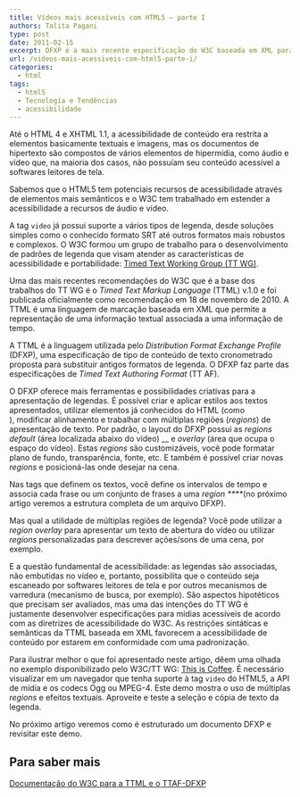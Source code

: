 ```yaml
---
title: Vídeos mais acessíveis com HTML5 – parte I
authors: Talita Pagani
type: post
date: 2011-02-15
excerpt: DFXP é a mais recente especificação do W3C baseada em XML para trabalhar com legendas em vídeos do HTML5.
url: /videos-mais-acessiveis-com-html5-parte-i/
categories:
  - html
tags:
  - html5
  - Tecnologia e Tendências
  - acessibilidade
---
```

Até o HTML 4 e XHTML 1.1, a acessibilidade de conteúdo era restrita a elementos basicamente textuais e imagens, mas os documentos de hipertexto são compostos de vários elementos de hipermídia, como áudio e vídeo que, na maioria dos casos, não possuíam seu conteúdo acessível a softwares leitores de tela.

Sabemos que o HTML5 tem potenciais recursos de acessibilidade através de elementos mais semânticos e o W3C tem trabalhado em estender a acessibilidade a recursos de áudio e vídeo.

A tag `video` já possui suporte a vários tipos de legenda, desde soluções simples como o conhecido formato SRT até outros formatos mais robustos e complexos. O W3C formou um grupo de trabalho para o desenvolvimento de padrões de legenda que visam atender as características de acessibilidade e portabilidade: <a title="Timed Text Working Group" href="http://www.w3.org/AudioVideo/TT/" target="_blank">Timed Text Working Group (TT WG)</a>.

Uma das mais recentes recomendações do W3C que é a base dos trabalhos do TT WG é o _Timed Text Markup Language_ (TTML) v.1.0 e foi publicada oficialmente como recomendação em 18 de novembro de 2010. A TTML é uma linguagem de marcação baseada em XML que permite a representação de uma informação textual associada a uma informação de tempo.

A TTML é a linguagem utilizada pelo _Distribution Format Exchange Profile_ (DFXP), uma especificação de tipo de conteúdo de texto cronometrado proposta para substituir antigos formatos de legenda. O DFXP faz parte das especificações de _Timed Text Authoring Format_ (TT AF).

O DFXP oferece mais ferramentas e possibilidades criativas para a apresentação de legendas. É possível criar e aplicar estilos aos textos apresentados, utilizar elementos já conhecidos do HTML (como <br />), modificar alinhamento e trabalhar com múltiplas regiões (_regions_) de apresentação de texto. Por padrão, o layout do DFXP possui as _regions default_ (área localizada abaixo do vídeo) __ e _overlay_ (área que ocupa o espaço do vídeo). Estas _regions_ são customizáveis, você pode formatar plano de fundo, transparência, fonte, etc. E também é possível criar novas _regions_ e posicioná-las onde desejar na cena.

Nas tags que definem os textos, você define os intervalos de tempo e associa cada frase ou um conjunto de frases a uma _region ****_(no próximo artigo veremos a estrutura completa de um arquivo DFXP).

Mas qual a utilidade de múltiplas regiões de legenda? Você pode utilizar a _region_ _overlay_ para apresentar um texto de abertura do vídeo ou utilizar _regions_ personalizadas para descrever ações/sons de uma cena, por exemplo.

E a questão fundamental de acessibilidade: as legendas são associadas, não embutidas no vídeo e, portanto, possibilita que o conteúdo seja escaneado por softwares leitores de tela e por outros mecanismos de varredura (mecanismo de busca, por exemplo). São aspectos hipotéticos que precisam ser avaliados, mas uma das intenções do TT WG é justamente desenvolver especificações para mídias acessíveis de acordo com as diretrizes de acessibilidade do W3C. As restrições sintáticas e semânticas da TTML baseada em XML favorecem a acessibilidade de conteúdo por estarem em conformidade com uma padronização.

Para ilustrar melhor o que foi apresentado neste artigo, dêem uma olhada no exemplo disponibilizado pelo W3C/TT WG: <a title="Demo - This is Coffee" href="http://www.w3.org/2009/02/ThisIsCoffee.html" target="_blank">This is Coffee</a>. É necessário visualizar em um navegador que tenha suporte à tag `video` do HTML5, a API de mídia e os codecs Ogg ou MPEG-4. Este demo mostra o uso de múltiplas _regions_ e efeitos textuais. Aproveite e teste a seleção e cópia de texto da legenda.

No próximo artigo veremos como é estruturado um documento DFXP e revisitar este demo.

## Para saber mais

<a title="Timed Text Authoring Format - Distributed Format Exchange Profile" href="http://www.w3.org/TR/ttaf1-dfxp/" target="_blank">Documentação do W3C para a TTML e o TTAF-DFXP</a>